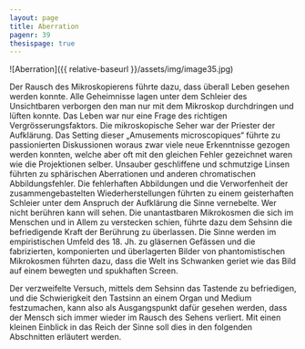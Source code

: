 ```yaml
---
layout: page
title: Aberration
pagenr: 39
thesispage: true
---
```

![Aberration]({{ relative-baseurl }}/assets/img/image35.jpg)

Der Rausch des Mikroskopierens führte dazu, dass überall Leben gesehen werden konnte. Alle Geheimnisse lagen unter dem Schleier des Unsichtbaren verborgen den man nur mit dem Mikroskop durchdringen und lüften konnte. Das Leben war nur eine Frage des richtigen Vergrösserungsfaktors. Die mikroskopische Seher war der Priester der Aufklärung. Das Setting dieser „Amusements microscopiques“ führte zu passionierten Diskussionen woraus zwar viele neue Erkenntnisse gezogen werden konnten, welche aber oft mit den gleichen Fehler gezeichnet waren wie die Projektionen selber. Unsauber geschliffene und schmutzige Linsen führten zu sphärischen Aberrationen und anderen chromatischen Abbildungsfehler. Die fehlerhaften Abbildungen und die Verworfenheit der zusammengebastelten Wiederherstellungen führten zu einem geisterhaften Schleier unter dem Anspruch der Aufklärung die Sinne vernebelte. Wer nicht berühren kann will sehen. Die unantastbaren Mikrokosmen die sich im Menschen und in Allem zu verstecken schien, führte dazu dem Sehsinn die befriedigende Kraft der Berührung zu überlassen. Die Sinne werden im empiristischen Umfeld des 18. Jh. zu gläsernen Gefässen und die fabrizierten, komponierten und überlagerten Bilder von phantomistischen Mikrokosmen führten dazu, dass die Welt ins Schwanken geriet wie das Bild auf einem bewegten und spukhaften Screen.

Der verzweifelte Versuch, mittels dem Sehsinn das Tastende zu befriedigen, und die Schwierigkeit den Tastsinn an einem Organ und Medium festzumachen, kann also als Ausgangspunkt dafür gesehen werden, dass der Mensch sich immer wieder im Rausch des Sehens verliert. Mit einen kleinen Einblick in das Reich der Sinne soll dies in den folgenden Abschnitten erläutert werden.
